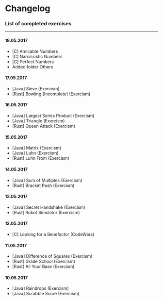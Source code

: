 # Changelog

### List of completed exercises

---

#### 18.05.2017

* [C] Amicable Numbers
* [C] Narcissistic Numbers
* [C] Perfect Numbers
* Added folder Others

#### 17.05.2017

* [Java] Sieve (Exercism)
* [Rust] Bowling [Incomplete] (Exercism)

#### 16.05.2017

* [Java] Largest Series Product (Exercism)
* [Java] Triangle (Exercism)
* [Rust] Queen Attack (Exercism)

#### 15.05.2017

* [Java] Matrix (Exercism)
* [Java] Luhn (Exercism)
* [Rust] Luhn From (Exercism)

#### 14.05.2017

* [Java] Sum of Multiples (Exercism)
* [Rust] Bracket Push (Exercism)

#### 13.05.2017

* [Java] Secret Handshake (Exercism)
* [Rust] Robot Simulator (Exercism)

#### 12.05.2017

* [C] Looking for a Benefactor (CodeWars)

#### 11.05.2017

* [Java] Difference of Squares (Exercism)
* [Rust] Grade School (Exercism)
* [Rust] All Your Base (Exercism)

#### 10.05.2017

* [Java] Raindrops (Exercism)
* [Java] Scrabble Score (Exercism)
